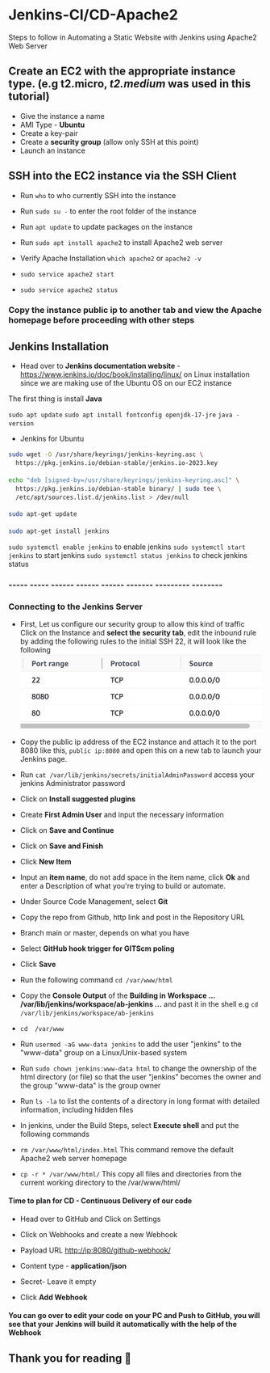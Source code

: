 # Jenkins-CI/CD-Apache2

Steps to follow in Automating a Static Website with Jenkins using Apache2 Web Server

## Create an EC2 with the appropriate instance type. (e.g t2.micro, *t2.medium* was used in this tutorial)

- Give the instance a name
- AMI Type - **Ubuntu**
- Create a key-pair
- Create a **security group** (allow only SSH at this point)
- Launch an instance

## SSH into the EC2 instance via the SSH Client

- Run `who` to who currently SSH into the instance

- Run `sudo su -` to enter the root folder of the instance

- Run `apt update` to update packages on the instance
- Run `sudo apt install apache2` to install Apache2 web server
- Verify Apache Installation `which apache2` or `apache2 -v`
- `sudo service apache2 start`
- `sudo service apache2 status`

### Copy the instance public ip to another tab and view the Apache homepage before proceeding with other steps

## Jenkins Installation

- Head over to **Jenkins documentation website** - <https://www.jenkins.io/doc/book/installing/linux/> on Linux installation since we are making use of the Ubuntu OS on our EC2 instance

The first thing is install **Java**

`sudo apt update`
`sudo apt install fontconfig openjdk-17-jre`
`java -version`

- Jenkins for Ubuntu

```bash
sudo wget -O /usr/share/keyrings/jenkins-keyring.asc \
  https://pkg.jenkins.io/debian-stable/jenkins.io-2023.key

echo "deb [signed-by=/usr/share/keyrings/jenkins-keyring.asc]" \
  https://pkg.jenkins.io/debian-stable binary/ | sudo tee \
  /etc/apt/sources.list.d/jenkins.list > /dev/null

sudo apt-get update

sudo apt-get install jenkins
```

`sudo systemctl enable jenkins` to enable jenkins
`sudo systemctl start jenkins` to start jenkins
`sudo systemctl status jenkins` to check jenkins status

### ----- ----- ------ ------ ------ ------- --------- --------

### Connecting to the Jenkins Server

- First, Let us configure our security group to allow this kind of traffic
 Click on the Instance and **select the security tab**, edit the inbound rule by adding the following rules to the initial SSH 22, it will look like the following
 ![Reference Image](/screenshots/inbound%20rule.jpg)

- Copy the public ip address of the EC2 instance and attach it to the port 8080 like this, `public ip:8080` and open this on a new tab to launch your Jenkins page.

- Run `cat /var/lib/jenkins/secrets/initialAdminPassword` access your jenkins Administrator password
- Click on **Install suggested plugins**
- Create **First Admin User** and input the necessary information
- Click on **Save and Continue**
- Click on **Save and Finish**

- Click **New Item**
- Input an **item name**, do not add space in the item name, click **Ok** and enter a Description of what you're trying to build or automate.
- Under Source Code Management, select **Git**
- Copy the repo from Github, http link and post in the Repository URL
- Branch main or master, depends on what you have
- Select **GitHub hook trigger for GITScm poling**
- Click **Save**
- Run the following command `cd /var/www/html`
- Copy the **Console Output** of the **Building in Workspace ... /var/lib/jenkins/workspace/ab-jenkins ...** and past it in the shell e.g `cd /var/lib/jenkins/workspace/ab-jenkins`
- `cd  /var/www`
- Run `usermod -aG www-data jenkins` to add the user "jenkins" to the "www-data" group on a Linux/Unix-based system
- Run `sudo chown jenkins:www-data html` to change the ownership of the html directory (or file) so that the user "jenkins" becomes the owner and the group "www-data" is the group owner
- Run `ls -la` to list the contents of a directory in long format with detailed information, including hidden files

- In jenkins, under the Build Steps, select **Execute shell** and put the following commands
- `rm /var/www/html/index.html` This command remove the default Apache2 web server homepage
- `cp -r * /var/www/html/`  This copy all files and directories from the current working directory to the /var/www/html/

#### Time to plan for CD - Continuous Delivery of our code

- Head over to GitHub and Click on Settings
  
- Click on Webhooks and create a new Webhook
- Payload URL <http://ip:8080/github-webhook/>
- Content type - **application/json**
- Secret- Leave it empty
- Click **Add Webhook**

#### You can go over to edit your code on your PC and Push to GitHub, you will see that your Jenkins will build it automatically with the help of the Webhook

## Thank you for reading  :star_struck:
